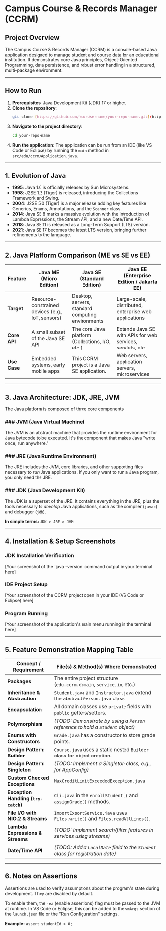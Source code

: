 # Campus Course & Records Manager (CCRM)

## Project Overview
The Campus Course & Records Manager (CCRM) is a console-based Java application designed to manage student and course data for an educational institution. It demonstrates core Java principles, Object-Oriented Programming, data persistence, and robust error handling in a structured, multi-package environment.

---

## How to Run
1.  **Prerequisites**: Java Development Kit (JDK) 17 or higher.
2.  **Clone the repository**: 
    ```bash
    git clone [https://github.com/YourUsername/your-repo-name.git](https://github.com/YourUsername/your-repo-name.git)
    ```
3.  **Navigate to the project directory**:
    ```bash
    cd your-repo-name
    ```
4.  **Run the application**: The application can be run from an IDE (like VS Code or Eclipse) by running the `main` method in `src/edu/ccrm/Application.java`.

---

## 1. Evolution of Java
* **1995**: Java 1.0 is officially released by Sun Microsystems.
* **1998**: J2SE 1.2 (Tiger) is released, introducing the Collections Framework and Swing.
* **2004**: J2SE 5.0 (Tiger) is a major release adding key features like Generics, Enums, Annotations, and the `Scanner` class.
* **2014**: Java SE 8 marks a massive evolution with the introduction of Lambda Expressions, the Stream API, and a new Date/Time API.
* **2018**: Java SE 11 is released as a Long-Term Support (LTS) version.
* **2021**: Java SE 17 becomes the latest LTS version, bringing further refinements to the language.

---

## 2. Java Platform Comparison (ME vs SE vs EE)

| Feature        | Java ME (Micro Edition)                          | Java SE (Standard Edition)                            | Java EE (Enterprise Edition / Jakarta EE)              |
|----------------|--------------------------------------------------|-------------------------------------------------------|--------------------------------------------------------|
| **Target** | Resource-constrained devices (e.g., IoT, sensors) | Desktop, servers, standard computing environments     | Large-scale, distributed, enterprise web applications  |
| **Core API** | A small subset of the Java SE API                | The core Java platform (Collections, I/O, etc.)       | Extends Java SE with APIs for web services, servlets, etc. |
| **Use Case** | Embedded systems, early mobile apps              | This CCRM project is a Java SE application.           | Web servers, application servers, microservices        |

---

## 3. Java Architecture: JDK, JRE, JVM

The Java platform is composed of three core components:

### ### JVM (Java Virtual Machine)
The JVM is an abstract machine that provides the runtime environment for Java bytecode to be executed. It's the component that makes Java "write once, run anywhere."

### ### JRE (Java Runtime Environment)
The JRE includes the JVM, core libraries, and other supporting files necessary to *run* Java applications. If you only want to run a Java program, you only need the JRE.

### ### JDK (Java Development Kit)
The JDK is a superset of the JRE. It contains everything in the JRE, plus the tools necessary to *develop* Java applications, such as the compiler (`javac`) and debugger (`jdb`).

**In simple terms:** `JDK > JRE > JVM`

---

## 4. Installation & Setup Screenshots

### JDK Installation Verification
[Your screenshot of the 'java -version' command output in your terminal here]

### IDE Project Setup
[Your screenshot of the CCRM project open in your IDE (VS Code or Eclipse) here]

### Program Running
[Your screenshot of the application's main menu running in the terminal here]

---

## 5. Feature Demonstration Mapping Table

| Concept / Requirement                | File(s) & Method(s) Where Demonstrated                               |
|--------------------------------------|----------------------------------------------------------------------|
| **Packages** | The entire project structure (`edu.ccrm.domain`, `service`, `io`, etc.) |
| **Inheritance & Abstraction** | `Student.java` and `Instructor.java` extend the abstract `Person.java` class. |
| **Encapsulation** | All domain classes use `private` fields with `public` getters/setters. |
| **Polymorphism** | *(TODO: Demonstrate by using a `Person` reference to hold a `Student` object)* |
| **Enums with Constructors** | `Grade.java` has a constructor to store grade points.                  |
| **Design Pattern: Builder** | `Course.java` uses a static nested `Builder` class for object creation. |
| **Design Pattern: Singleton** | *(TODO: Implement a Singleton class, e.g., for AppConfig)* |
| **Custom Checked Exceptions** | `MaxCreditLimitExceededException.java`                                 |
| **Exception Handling (`try-catch`)** | `Cli.java` in the `enrollStudent()` and `assignGrade()` methods.       |
| **File I/O with NIO.2 & Streams** | `ImportExportService.java` uses `Files.write()` and `Files.readAllLines()`. |
| **Lambda Expressions & Streams** | *(TODO: Implement search/filter features in services using streams)* |
| **Date/Time API** | *(TODO: Add a `LocalDate` field to the `Student` class for registration date)* |

---

## 6. Notes on Assertions

Assertions are used to verify assumptions about the program's state during development. They are disabled by default.

To enable them, the `-ea` (enable assertions) flag must be passed to the JVM at runtime. In VS Code or Eclipse, this can be added to the `vmArgs` section of the `launch.json` file or the "Run Configuration" settings.

**Example:** `assert studentId > 0;`